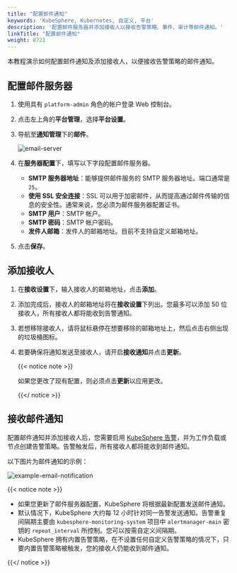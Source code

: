 ```yaml
---
title: "配置邮件通知"
keywords: 'KubeSphere, Kubernetes, 自定义, 平台'
description: '配置邮件服务器并添加接收人以接收告警策略、事件、审计等邮件通知。'
linkTitle: "配置邮件通知"
weight: 8721
---
```


本教程演示如何配置邮件通知及添加接收人，以便接收告警策略的邮件通知。

## 配置邮件服务器

1. 使用具有 `platform-admin` 角色的帐户登录 Web 控制台。

2. 点击左上角的**平台管理**，选择**平台设置**。

3. 导航至**通知管理**下的**邮件**。

   ![email-server](/images/docs/zh-cn/cluster-administration/platform-settings/notification-management/configure-email/email-server.png)

4. 在**服务器配置**下，填写以下字段配置邮件服务器。

   - **SMTP 服务器地址**：能够提供邮件服务的 SMTP 服务器地址。端口通常是 `25`。
   - **使用 SSL 安全连接**：SSL 可以用于加密邮件，从而提高通过邮件传输的信息的安全性。通常来说，您必须为邮件服务器配置证书。
   - **SMTP 用户**：SMTP 帐户。
   - **SMTP 密码**：SMTP 帐户密码。
   - **发件人邮箱**：发件人的邮箱地址。目前不支持自定义邮箱地址。

5. 点击**保存**。

## 添加接收人

1. 在**接收设置**下，输入接收人的邮箱地址，点击**添加**。

2. 添加完成后，接收人的邮箱地址将在**接收设置**下列出。您最多可以添加 50 位接收人，所有接收人都将能收到告警通知。

3. 若想移除接收人，请将鼠标悬停在想要移除的邮箱地址上，然后点击右侧出现的垃圾桶图标。

4. 若要确保将通知发送至接收人，请开启**接收通知**并点击**更新**。

   {{< notice note >}}

   如果您更改了现有配置，则必须点击**更新**以应用更改。

   {{</ notice >}} 

## 接收邮件通知

配置邮件通知并添加接收人后，您需要启用 [KubeSphere 告警](../../../pluggable-components/alerting/)，并为工作负载或节点创建告警策略。告警触发后，所有接收人都将能收到邮件通知。

以下图片为邮件通知的示例：

![example-email-notification](/images/docs/zh-cn/cluster-administration/platform-settings/notification-management/configure-email/example-email-notification.png)

{{< notice note >}}

- 如果您更新了邮件服务器配置，KubeSphere 将根据最新配置发送邮件通知。
- 默认情况下，KubeSphere 大约每 12 小时针对同一告警发送通知。告警重复间隔期主要由 `kubesphere-monitoring-system` 项目中 `alertmanager-main` 密钥的 `repeat_interval` 所控制。您可以按需自定义间隔期。
- KubeSphere 拥有内置告警策略，在不设置任何自定义告警策略的情况下，只要内置告警策略被触发，您的接收人仍能收到邮件通知。

{{</ notice >}} 
